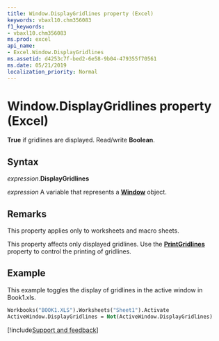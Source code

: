 ```yaml
---
title: Window.DisplayGridlines property (Excel)
keywords: vbaxl10.chm356083
f1_keywords:
- vbaxl10.chm356083
ms.prod: excel
api_name:
- Excel.Window.DisplayGridlines
ms.assetid: d4253c7f-bed2-6e58-9b04-479355f70561
ms.date: 05/21/2019
localization_priority: Normal
---
```



# Window.DisplayGridlines property (Excel)

**True** if gridlines are displayed. Read/write **Boolean**.


## Syntax

_expression_.**DisplayGridlines**

_expression_ A variable that represents a **[Window](Excel.Window.md)** object.


## Remarks

This property applies only to worksheets and macro sheets.

This property affects only displayed gridlines. Use the **[PrintGridlines](Excel.PageSetup.PrintGridlines.md)** property to control the printing of gridlines.


## Example

This example toggles the display of gridlines in the active window in Book1.xls.

```vb
Workbooks("BOOK1.XLS").Worksheets("Sheet1").Activate 
ActiveWindow.DisplayGridlines = Not(ActiveWindow.DisplayGridlines) 

```



[!include[Support and feedback](~/includes/feedback-boilerplate.md)]